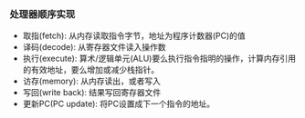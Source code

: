 ### 处理器顺序实现

* 取指(fetch): 从内存读取指令字节，地址为程序计数器(PC)的值
* 译码(decode): 从寄存器文件读入操作数
* 执行(execute): 算术/逻辑单元(ALU)要么执行指令指明的操作，计算内存引用的有效地址，要么增加或减少栈指针。
* 访存(memory): 从内存读出，或者写入
* 写回(write back): 结果写回寄存器文件
* 更新PC(PC update): 将PC设置成下一个指令的地址。
